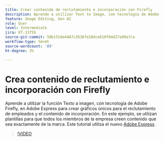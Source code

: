 ```yaml
---
title: Crear contenido de reclutamiento e incorporación con Firefly
description: Aprende a utilizar Text to Image, con tecnología de Adobe Firefly, en Adobe Express para crear gráficos únicos para el reclutamiento de empleados y el contenido de incorporación
feature: Image Editing, Gen AI
role: User
level: Intermediate
jira: KT-13755
source-git-commit: 58b151de4487c2636fe28dce610f84d27a99a7ca
workflow-type: tm+mt
source-wordcount: '89'
ht-degree: 3%

---
```


# Crea contenido de reclutamiento e incorporación con Firefly

Aprende a utilizar la función Texto a imagen, con tecnología de Adobe Firefly, en Adobe Express para crear gráficos únicos para el reclutamiento de empleados y el contenido de incorporación. En este ejemplo, se utilizan plantillas para que todos los miembros de la empresa creen contenido que sea exactamente de la marca. Este tutorial utiliza el nuevo [Adobe Express](https://www.adobe.com/express/).

>[!VIDEO](https://video.tv.adobe.com/v/3422411?quality=12&learn=on&hidetitle=true)